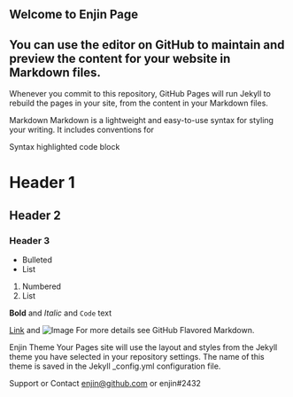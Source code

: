 ## Welcome to Enjin Page

## You can use the editor on GitHub to maintain and preview the content for your website in Markdown files.

Whenever you commit to this repository, GitHub Pages will run Jekyll to rebuild the pages in your site, from the content in your Markdown files.

Markdown
Markdown is a lightweight and easy-to-use syntax for styling your writing. It includes conventions for

Syntax highlighted code block

# Header 1
## Header 2
### Header 3

- Bulleted
- List

1. Numbered
2. List

**Bold** and _Italic_ and `Code` text

[Link](url) and ![Image](src)
For more details see GitHub Flavored Markdown.

Enjin Theme
Your Pages site will use the layout and styles from the Jekyll theme you have selected in your repository settings. The name of this theme is saved in the Jekyll _config.yml configuration file.

Support or Contact
enjin@github.com or enjin#2432
